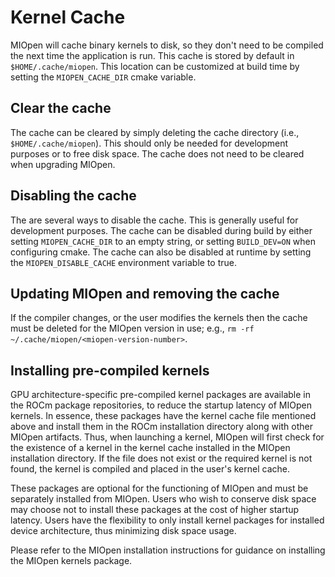 Kernel Cache
============

MIOpen will cache binary kernels to disk, so they don't need to be compiled the next time the application is run. This cache is stored by default in `$HOME/.cache/miopen`. This location can be customized at build time by setting the `MIOPEN_CACHE_DIR` cmake variable. 

Clear the cache
---------------

The cache can be cleared by simply deleting the cache directory (i.e., `$HOME/.cache/miopen`). This should only be needed for development purposes or to free disk space. The cache does not need to be cleared when upgrading MIOpen.

Disabling the cache
-------------------

The are several ways to disable the cache. This is generally useful for development purposes. The cache can be disabled during build by either setting `MIOPEN_CACHE_DIR` to an empty string, or setting `BUILD_DEV=ON` when configuring cmake. The cache can also be disabled at runtime by setting the `MIOPEN_DISABLE_CACHE` environment variable to true.

Updating MIOpen and removing the cache
--------------------------------------
If the compiler changes, or the user modifies the kernels then the cache must be deleted for the MIOpen version in use; e.g., `rm -rf ~/.cache/miopen/<miopen-version-number>`.


Installing pre-compiled kernels
-------------------------------
GPU architecture-specific pre-compiled kernel packages are available in the ROCm package repositories, to reduce the startup latency of MIOpen kernels. In essence, these packages have the kernel cache file mentioned above and install them in the ROCm installation directory along with other MIOpen artifacts. Thus, when launching a kernel, MIOpen will first check for the existence of a kernel in the kernel cache installed in the MIOpen installation directory. If the file does not exist or the required kernel is not found, the kernel is compiled and placed in the user's kernel cache.

These packages are optional for the functioning of MIOpen and must be separately installed from MIOpen. Users who wish to conserve disk space may choose not to install these packages at the cost of higher startup latency. Users have the flexibility to only install kernel packages for installed device architecture, thus minimizing disk space usage.

Please refer to the MIOpen installation instructions for guidance on installing the MIOpen kernels package.
